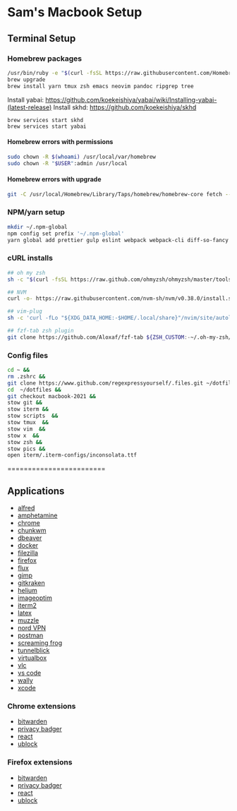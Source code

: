 # Sam's Macbook Setup

## Terminal Setup

### Homebrew packages

```bash
/usr/bin/ruby -e "$(curl -fsSL https://raw.githubusercontent.com/Homebrew/install/master/install)"
brew upgrade
brew install yarn tmux zsh emacs neovim pandoc ripgrep tree

```

Install yabai: https://github.com/koekeishiya/yabai/wiki/Installing-yabai-(latest-release)
Install skhd: https://github.com/koekeishiya/skhd

```
brew services start skhd
brew services start yabai
```

#### Homebrew errors with permissions

```bash
sudo chown -R $(whoami) /usr/local/var/homebrew
sudo chown -R "$USER":admin /usr/local
```

#### Homebrew errors with upgrade

```bash
git -C /usr/local/Homebrew/Library/Taps/homebrew/homebrew-core fetch --unshallow
```

### NPM/yarn setup

```bash
mkdir ~/.npm-global
npm config set prefix '~/.npm-global'
yarn global add prettier gulp eslint webpack webpack-cli diff-so-fancy lorem-ipsum
```


### cURL installs

```bash
## oh my zsh
sh -c "$(curl -fsSL https://raw.github.com/ohmyzsh/ohmyzsh/master/tools/install.sh)"

## NVM
curl -o- https://raw.githubusercontent.com/nvm-sh/nvm/v0.38.0/install.sh | bash

## vim-plug
sh -c 'curl -fLo "${XDG_DATA_HOME:-$HOME/.local/share}"/nvim/site/autoload/plug.vim --create-dirs https://raw.githubusercontent.com/junegunn/vim-plug/master/plug.vim'

## fzf-tab zsh plugin
git clone https://github.com/Aloxaf/fzf-tab ${ZSH_CUSTOM:-~/.oh-my-zsh/custom}/plugins/fzf-tab
```

### Config files

```bash
cd ~ &&
rm .zshrc &&
git clone https://www.github.com/regexpressyourself/.files.git ~/dotfiles &&
cd  ~/dotfiles &&
git checkout macbook-2021 &&
stow git &&
stow iterm &&
stow scripts  &&
stow tmux  &&
stow vim  &&
stow x  &&
stow zsh &&
stow pics &&
open iterm/.iterm-configs/inconsolata.ttf
```

========================

## Applications

- [alfred](https://www.alfredapp.com/)
- [amphetamine](https://apps.apple.com/us/app/amphetamine/id937984704?mt=12)
- [chrome](https://www.google.com/chrome/)
- [chunkwm](https://koekeishiya.github.io/chunkwm/docs.html)
- [dbeaver](https://dbeaver.io/download/)
- [docker](https://docs.docker.com/docker-for-mac/install/)
- [filezilla](https://filezilla-project.org/download.php)
- [firefox](https://www.mozilla.org/en-US/firefox/new/)
- [flux](https://justgetflux.com/)
- [gimp](https://www.gimp.org/downloads/)
- [gitkraken](https://www.gitkraken.com/download)
- [helium](https://apps.apple.com/us/app/helium/id1054607607?mt=12)
- [imageoptim](https://imageoptim.com/mac)
- [iterm2](https://www.iterm2.com/downloads.html)
- [latex](http://www.tug.org/mactex/)
- [muzzle](https://muzzleapp.com/)
- [nord VPN](https://nordvpn.com/download/mac/)
- [postman](https://www.postman.com/downloads/)
- [screaming frog](https://www.screamingfrog.co.uk/seo-spider/#)
- [tunnelblick](https://tunnelblick.net/downloads.html)
- [virtualbox](https://www.virtualbox.org/wiki/Downloads)
- [vlc](https://www.videolan.org/vlc/download-macosx.html)
- [vs code](https://code.visualstudio.com/download)
- [wally](https://ergodox-ez.com/pages/wally)
- [xcode](https://apps.apple.com/us/app/xcode/id497799835?mt=12)

### Chrome extensions

- [bitwarden](https://chrome.google.com/webstore/detail/bitwarden-free-password-m/nngceckbapebfimnlniiiahkandclblb?hl=en)
- [privacy badger](https://chrome.google.com/webstore/detail/privacy-badger/pkehgijcmpdhfbdbbnkijodmdjhbjlgp?hl=en-US)
- [react](https://chrome.google.com/webstore/detail/react-developer-tools/fmkadmapgofadopljbjfkapdkoienihi?hl=en)
- [ublock](https://chrome.google.com/webstore/detail/ublock-origin/cjpalhdlnbpafiamejdnhcphjbkeiagm?hl=en)

### Firefox extensions

- [bitwarden](https://addons.mozilla.org/en-US/firefox/addon/bitwarden-password-manager/)
- [privacy badger](https://addons.mozilla.org/en-US/firefox/addon/privacy-badger17/)
- [react](https://addons.mozilla.org/en-US/firefox/addon/react-devtools/)
- [ublock](https://addons.mozilla.org/en-US/firefox/addon/ublock-origin/)

